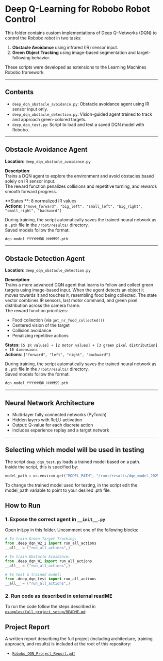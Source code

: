# Deep Q-Learning for Robobo Robot Control

This folder contains custom implementations of Deep Q-Networks (DQN) to control the Robobo robot in two tasks:
1. **Obstacle Avoidance** using infrared (IR) sensor input.
2. **Green Object Tracking** using image-based segmentation and target-following behavior.

These scripts were developed as extensions to the Learning Machines Robobo framework.

---

##  Contents

- `deep_dqn_obstacle_avoidance.py`: Obstacle avoidance agent using IR sensor input only. 
- `deep_dqn_obstacle_detection.py`: Vision-guided agent trained to track and approach green-colored targets.
- `deep_dqn_test.py`: Script to load and test a saved DQN model with Robobo.

---

##  Obstacle Avoidance Agent

**Location**: `deep_dqn_obstacle_avoidance.py`

**Description**:  
Trains a DQN agent to explore the environment and avoid obstacles based solely on IR sensor input.  
The reward function penalizes collisions and repetitive turning, and rewards smooth forward progress.

**States
**: 8 normalized IR values  
**Actions**: `["move_forward", "big_left", "small_left", "big_right", "small_right", "backward"]`

During training, the script automatically saves the trained neural network as a `.pth` file in the `/root/results/` directory.  
Saved models follow the format:  
```bash
dqn_model_YYYYMMDD_HHMMSS.pth
```
---

##  Obstacle Detection Agent

**Location**: `deep_dqn_obstacle_detection.py`

**Description**:  
Trains a  more advanced DQN agent that learns to follow and collect green targets using image-based input. 
When the agent detects an object it moves towards it and touches it, resembling food being collected.
The state vector combines IR sensors, last motor command, and green pixel distribution across the camera frame.  
The reward function prioritizes:
- Food collection (via `get_nr_food_collected()`)
- Centered vision of the target
- Collision avoidance
- Penalizing repetitive actions

**States**: `[5 IR values] + [2 motor values] + [3 green pixel distribution] = 10 dimensions`  
**Actions**: `["forward", "left", "right", "backward"]`

During training, the script automatically saves the trained neural network as a `.pth` file in the `/root/results/` directory.  
Saved models follow the format:  
```bash
dqn_model_YYYYMMDD_HHMMSS.pth
```
---

##  Neural Network Architecture

- Multi-layer fully connected networks (PyTorch)
- Hidden layers with ReLU activation
- Output: Q-value for each discrete action
- Includes experience replay and a target network

---
##  Selecting which model will be used in testing

The script `deep_dqn_test.py` loads a trained model based on a path.  
Inside the script, this is specified by:

```python
model_path = os.environ.get("MODEL_PATH", "/root/results/dqn_model_20250618_131556.pth")
```
To change the trained model used for testing, in the script edit the model_path variable to point to your desired .pth file.

##  How to Run

### 1. Expose the correct agent in `__init__.py`
Open init.py in this folder.
Uncomment one of the following blocks:
```python
# To train Green Target Tracking:
from .deep_dqn_W2_2 import run_all_actions
__all__ = ("run_all_actions",)

# To train Obstacle Avoidance:
from .deep_dqn_W1 import run_all_actions
__all__ = ("run_all_actions",)

# To test a trained model:
from .deep_dqn_test import run_all_actions
__all__ = ("run_all_actions",)
```
### 2. Run code as described in external readME
To run the code follow the steps described in [`examples/full_project_setup/README.md`](../examples/full_project_setup/README.md).

##  Project Report

A written report describing the full project (including architecture, training approach, and results) is included at the root of this repository:

- [`Robobo_DQN_Project_Report.pdf`](./Robobo_DQN_Project_Report.pdf)